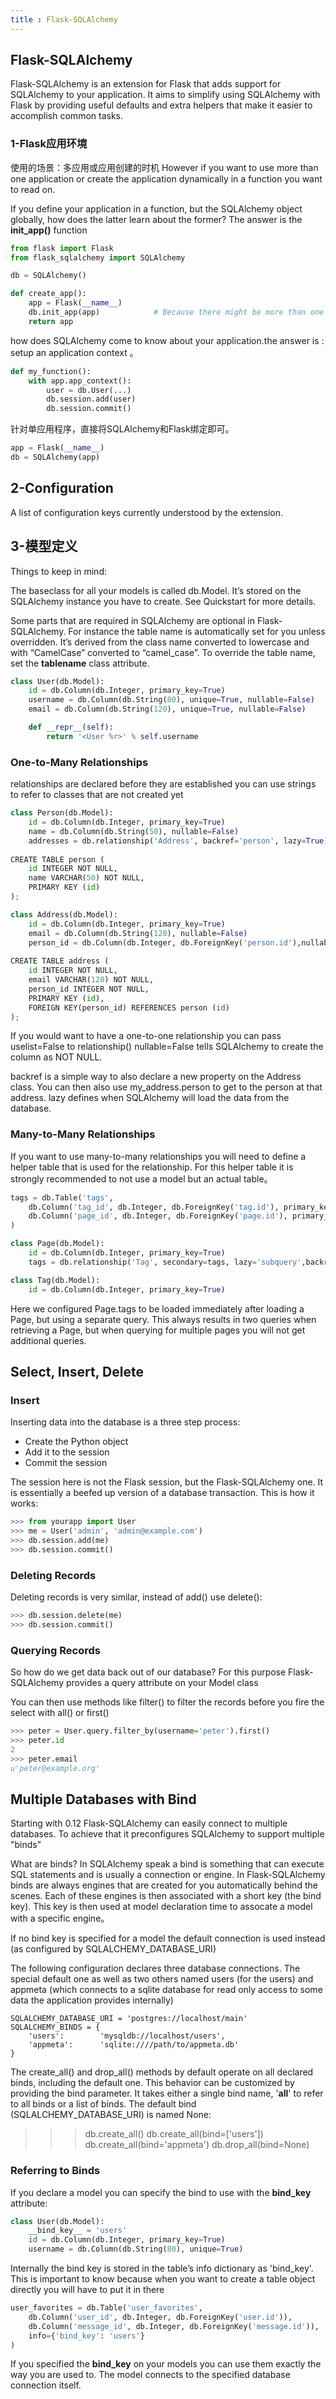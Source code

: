 ```yaml
---
title : Flask-SQLAlchemy
---
```


## Flask-SQLAlchemy

Flask-SQLAlchemy is an extension for Flask that adds support for SQLAlchemy to your application. It aims to simplify using 
SQLAlchemy with Flask by providing useful defaults and extra helpers that make it easier to accomplish common tasks.

### 1-Flask应用环境

使用的场景：多应用或应用创建的时机
However if you want to use more than one application or create the application dynamically in a function you want to read on.

If you define your application in a function, but the SQLAlchemy object globally, how does the latter learn about the former? 
The answer is the **init_app()**  function

~~~python
from flask import Flask
from flask_sqlalchemy import SQLAlchemy

db = SQLAlchemy()

def create_app():
    app = Flask(__name__)
    db.init_app(app)			# Because there might be more than one application created
    return app
~~~

how does SQLAlchemy come to know about your application.the answer is : setup an application context 。

~~~python
def my_function():
    with app.app_context():
        user = db.User(...)
        db.session.add(user)
        db.session.commit()
~~~

针对单应用程序，直接将SQLAlchemy和Flask绑定即可。

~~~python
app = Flask(__name__)
db = SQLAlchemy(app)
~~~

## 2-Configuration

A list of configuration keys currently understood by the extension.

[](res/flask-sqlalchemy-config.png)

## 3-模型定义

Things to keep in mind:

The baseclass for all your models is called db.Model. It’s stored on the SQLAlchemy instance you have to create. See Quickstart for more details.

Some parts that are required in SQLAlchemy are optional in Flask-SQLAlchemy. For instance the table name is automatically set for you unless overridden. It’s derived from the class name converted to lowercase and with “CamelCase” converted to “camel_case”. To override the table name, set the __tablename__ class attribute.

~~~python
class User(db.Model):
    id = db.Column(db.Integer, primary_key=True)
    username = db.Column(db.String(80), unique=True, nullable=False)
    email = db.Column(db.String(120), unique=True, nullable=False)

    def __repr__(self):
        return '<User %r>' % self.username
~~~

### One-to-Many Relationships

relationships are declared before they are established you can use strings to refer to classes that are not created yet 

~~~python
class Person(db.Model):
    id = db.Column(db.Integer, primary_key=True)
    name = db.Column(db.String(50), nullable=False)
    addresses = db.relationship('Address', backref='person', lazy=True)
	
CREATE TABLE person (
	id INTEGER NOT NULL, 
	name VARCHAR(50) NOT NULL, 
	PRIMARY KEY (id)
);

class Address(db.Model):
    id = db.Column(db.Integer, primary_key=True)
    email = db.Column(db.String(120), nullable=False)
    person_id = db.Column(db.Integer, db.ForeignKey('person.id'),nullable=False)
		
CREATE TABLE address (
	id INTEGER NOT NULL, 
	email VARCHAR(120) NOT NULL, 
	person_id INTEGER NOT NULL, 
	PRIMARY KEY (id), 
	FOREIGN KEY(person_id) REFERENCES person (id)
);
~~~

If you would want to have a one-to-one relationship you can pass uselist=False to relationship()
nullable=False tells SQLAlchemy to create the column as NOT NULL.

backref is a simple way to also declare a new property on the Address class. You can then also use my_address.person to get to the person at that address. lazy defines when SQLAlchemy will load the data from the database.

### Many-to-Many Relationships

If you want to use many-to-many relationships you will need to define a helper table that is used for the relationship. For this helper table it is strongly recommended to not use a model but an actual table。

~~~python
tags = db.Table('tags',
    db.Column('tag_id', db.Integer, db.ForeignKey('tag.id'), primary_key=True),
    db.Column('page_id', db.Integer, db.ForeignKey('page.id'), primary_key=True)
)

class Page(db.Model):
    id = db.Column(db.Integer, primary_key=True)
    tags = db.relationship('Tag', secondary=tags, lazy='subquery',backref=db.backref('pages', lazy=True))

class Tag(db.Model):
    id = db.Column(db.Integer, primary_key=True)
~~~


Here we configured Page.tags to be loaded immediately after loading a Page, but using a separate query. This always results in two queries when retrieving a Page, but when querying for multiple pages you will not get additional queries.

## Select, Insert, Delete

### Insert

Inserting data into the database is a three step process:

* Create the Python object
* Add it to the session
* Commit the session

The session here is not the Flask session, but the Flask-SQLAlchemy one. It is essentially a beefed up version of a database transaction. This is how it works:

~~~python
>>> from yourapp import User
>>> me = User('admin', 'admin@example.com')
>>> db.session.add(me)
>>> db.session.commit()
~~~

### Deleting Records

Deleting records is very similar, instead of add() use delete():

~~~python
>>> db.session.delete(me)
>>> db.session.commit()
~~~

### Querying Records

So how do we get data back out of our database? For this purpose Flask-SQLAlchemy provides a query attribute on your Model class

You can then use methods like filter() to filter the records before you fire the select with all() or first()

~~~python
>>> peter = User.query.filter_by(username='peter').first()
>>> peter.id
2
>>> peter.email
u'peter@example.org'
~~~

## Multiple Databases with Bind

Starting with 0.12 Flask-SQLAlchemy can easily connect to multiple databases. To achieve that it preconfigures SQLAlchemy to support multiple "binds"

What are binds? In SQLAlchemy speak a bind is something that can execute SQL statements and is usually a connection or engine. In Flask-SQLAlchemy binds are always engines that are created for you automatically behind the scenes. Each of these engines is then associated with a short key (the bind key). This key is then used at model declaration time to assocate a model with a specific engine。

If no bind key is specified for a model the default connection is used instead (as configured by SQLALCHEMY_DATABASE_URI)

The following configuration declares three database connections. The special default one as well as two others named users (for the users) and appmeta (which connects to a sqlite database for read only access to some data the application provides internally)

~~~
SQLALCHEMY_DATABASE_URI = 'postgres://localhost/main'
SQLALCHEMY_BINDS = {
    'users':        'mysqldb://localhost/users',
    'appmeta':      'sqlite:////path/to/appmeta.db'
}
~~~

The create_all() and drop_all() methods by default operate on all declared binds, including the default one. This behavior can be customized by providing the bind parameter. It takes either a single bind name, '__all__' to refer to all binds or a list of binds. The default bind (SQLALCHEMY_DATABASE_URI) is named None:

>>> db.create_all()
>>> db.create_all(bind=['users'])
>>> db.create_all(bind='appmeta')
>>> db.drop_all(bind=None)

### Referring to Binds

If you declare a model you can specify the bind to use with the __bind_key__ attribute:

~~~python
class User(db.Model):
    __bind_key__ = 'users'
    id = db.Column(db.Integer, primary_key=True)
    username = db.Column(db.String(80), unique=True)
~~~

Internally the bind key is stored in the table’s info dictionary as 'bind_key'. This is important to know because when you want to create a table object directly you will have to put it in there

~~~python
user_favorites = db.Table('user_favorites',
    db.Column('user_id', db.Integer, db.ForeignKey('user.id')),
    db.Column('message_id', db.Integer, db.ForeignKey('message.id')),
    info={'bind_key': 'users'}
)
~~~

If you specified the __bind_key__ on your models you can use them exactly the way you are used to. The model connects to the specified database connection itself.